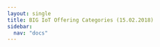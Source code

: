 ```yaml
---
layout: single
title: BIG IoT Offering Categories (15.02.2018)
sidebar: 
  nav: "docs"
--- 
```

<p>
  <ul id="root" style="font-size: 0.7em;">
  </ul>
</p>

<script type="text/javascript">
// TODO fetch from SPARQL endpoint?
// query: https://virtuoso-dev.....org/sparql
  // PREFIX bigiot-core: <http://schema.big-iot.org/core/>
  // PREFIX skos: <http://www.w3.org/2004/02/skos/core#>
  // PREFIX rdfs: <http://www.w3.org/2000/01/rdf-schema#>
  // SELECT ?parent ?child
  // FROM <http://big-iot.eu/ontologies_dev#>
  // WHERE {
  // ?parent a bigiot-core:OfferingCategory;
  //      skos:narrower ?child.
  // FILTER NOT EXISTS{?parent a bigiot-core:ProposedOfferingCategory.}
  // FILTER NOT EXISTS{?child a bigiot-core:ProposedOfferingCategory.}
  // }
// Old Query:  
  // select ?parent ?child where { graph <http://big-iot.eu/ontologies#> { ?parent <http://www.w3.org/2004/02/skos/core#narrower> ?child . } }
  
var sparql = { "head": { "link": [], "vars": ["parent", "child"] },
  "results": { "distinct": false, "ordered": true, "bindings": [
    { "parent": { "type": "uri", "value": "urn:big-iot:AirPollutionIndicatorCategory" }	, "child": { "type": "uri", "value": "urn:big-iot:O3Category" }},
    { "parent": { "type": "uri", "value": "urn:big-iot:AirPollutionIndicatorCategory" }	, "child": { "type": "uri", "value": "urn:big-iot:GHGCategory" }},
    { "parent": { "type": "uri", "value": "urn:big-iot:AirPollutionIndicatorCategory" }	, "child": { "type": "uri", "value": "urn:big-iot:SO2Category" }},
    { "parent": { "type": "uri", "value": "urn:big-iot:AirPollutionIndicatorCategory" }	, "child": { "type": "uri", "value": "urn:big-iot:COCategory" }},
    { "parent": { "type": "uri", "value": "urn:big-iot:AirPollutionIndicatorCategory" }	, "child": { "type": "uri", "value": "urn:big-iot:PMCategory" }},
    { "parent": { "type": "uri", "value": "urn:big-iot:AirPollutionIndicatorCategory" }	, "child": { "type": "uri", "value": "urn:big-iot:NO2Category" }},
    { "parent": { "type": "uri", "value": "urn:big-iot:ChargingCategory" }	, "child": { "type": "uri", "value": "urn:big-iot:ChargingPointCategory" }},
    { "parent": { "type": "uri", "value": "urn:big-iot:ChargingCategory" }	, "child": { "type": "uri", "value": "urn:big-iot:ChargingStationCategory" }},
    { "parent": { "type": "uri", "value": "urn:big-iot:EnvironmentalIndicatorCategory" }	, "child": { "type": "uri", "value": "urn:big-iot:PollutionIndicatorCategory" }},
    { "parent": { "type": "uri", "value": "urn:big-iot:GHGCategory" }	, "child": { "type": "uri", "value": "urn:big-iot:N2OCategory" }},
    { "parent": { "type": "uri", "value": "urn:big-iot:GHGCategory" }	, "child": { "type": "uri", "value": "urn:big-iot:CH4Category" }},
    { "parent": { "type": "uri", "value": "urn:big-iot:GHGCategory" }	, "child": { "type": "uri", "value": "urn:big-iot:CO2Category" }},
    { "parent": { "type": "uri", "value": "urn:big-iot:MobilityFeatureCategory" }	, "child": { "type": "uri", "value": "urn:big-iot:ParkingCategory" }},
    { "parent": { "type": "uri", "value": "urn:big-iot:MobilityFeatureCategory" }	, "child": { "type": "uri", "value": "urn:big-iot:TransportationCategory" }},
    { "parent": { "type": "uri", "value": "urn:big-iot:MobilityFeatureCategory" }	, "child": { "type": "uri", "value": "urn:big-iot:PeopleDensityEstimationCategory" }},
    { "parent": { "type": "uri", "value": "urn:big-iot:MobilityFeatureCategory" }	, "child": { "type": "uri", "value": "urn:big-iot:TrafficCategory" }},
    { "parent": { "type": "uri", "value": "urn:big-iot:MobilityFeatureCategory" }	, "child": { "type": "uri", "value": "urn:big-iot:ChargingCategory" }},
    { "parent": { "type": "uri", "value": "urn:big-iot:MobilityFeatureCategory" }	, "child": { "type": "uri", "value": "urn:big-iot:TravelTimeCategory" }},
    { "parent": { "type": "uri", "value": "urn:big-iot:PMCategory" }	, "child": { "type": "uri", "value": "urn:big-iot:PM25Category" }},
    { "parent": { "type": "uri", "value": "urn:big-iot:PMCategory" }	, "child": { "type": "uri", "value": "urn:big-iot:PM10Category" }},
    { "parent": { "type": "uri", "value": "urn:big-iot:ParkingCategory" }	, "child": { "type": "uri", "value": "urn:big-iot:ParkingSpaceCategory" }},
    { "parent": { "type": "uri", "value": "urn:big-iot:ParkingCategory" }	, "child": { "type": "uri", "value": "urn:big-iot:ParkingSiteCategory" }},
    { "parent": { "type": "uri", "value": "urn:big-iot:PollutionIndicatorCategory" }	, "child": { "type": "uri", "value": "urn:big-iot:AirPollutionIndicatorCategory" }},
    { "parent": { "type": "uri", "value": "urn:big-iot:PollutionIndicatorCategory" }	, "child": { "type": "uri", "value": "urn:big-iot:WaterPollutionIndicatorCategory" }},
    { "parent": { "type": "uri", "value": "urn:big-iot:PollutionIndicatorCategory" }	, "child": { "type": "uri", "value": "urn:big-iot:NoisePollutionIndicatorCategory" }},
    { "parent": { "type": "uri", "value": "urn:big-iot:TrafficCategory" }	, "child": { "type": "uri", "value": "urn:big-iot:TrafficObstacleCategory" }},
    { "parent": { "type": "uri", "value": "urn:big-iot:TrafficCategory" }	, "child": { "type": "uri", "value": "urn:big-iot:TrafficDataCategory" }},
    { "parent": { "type": "uri", "value": "urn:big-iot:TrafficCategory" }	, "child": { "type": "uri", "value": "urn:big-iot:AccidentCategory" }},
    { "parent": { "type": "uri", "value": "urn:big-iot:TransportationCategory" }	, "child": { "type": "uri", "value": "urn:big-iot:BikeSharingStationCategory" }},
    { "parent": { "type": "uri", "value": "urn:big-iot:TransportationCategory" }	, "child": { "type": "uri", "value": "urn:big-iot:CarDiagnosticsCategory" }},
    { "parent": { "type": "uri", "value": "urn:big-iot:TransportationCategory" }	, "child": { "type": "uri", "value": "urn:big-iot:LocationTrackingCategory" }},
    { "parent": { "type": "uri", "value": "urn:big-iot:TransportationCategory" }	, "child": { "type": "uri", "value": "urn:big-iot:BusCategory" }},
    { "parent": { "type": "uri", "value": "urn:big-iot:allOfferingsCategory" }	, "child": { "type": "uri", "value": "urn:big-iot:WeatherIndicatorCategory" }},
    { "parent": { "type": "uri", "value": "urn:big-iot:allOfferingsCategory" }	, "child": { "type": "uri", "value": "urn:big-iot:EnvironmentalIndicatorCategory" }},
    { "parent": { "type": "uri", "value": "urn:big-iot:allOfferingsCategory" }	, "child": { "type": "uri", "value": "urn:big-iot:MobilityFeatureCategory" }},
    { "parent": { "type": "uri", "value": "urn:big-iot:PeopleDensityEstimationCategory" }	, "child": { "type": "uri", "value": "urn:big-iot:PeopleDensityOnBusCategory" }},
    { "parent": { "type": "uri", "value": "urn:big-iot:PeopleDensityEstimationCategory" }	, "child": { "type": "uri", "value": "urn:big-iot:PeopleMobilityWithinAreaCategory" }},
    { "parent": { "type": "uri", "value": "urn:big-iot:PeopleDensityEstimationCategory" }	, "child": { "type": "uri", "value": "urn:big-iot:PeopleDensityInAreaCategory" }} ] } };
</script>

<script type="text/javascript">
  function element(category) {
    var label = category.replace('urn:big-iot:', '')
                        .replace('Category', '')
                        .replace(/([A-Z])([a-z]+)/g, " $1$2");

    var e = document.createElement("li");
    e.innerHTML = label + ': <code>' + category + "</code><ul></ul>";
    return e;
  }

  var elements = {};

  sparql.results.bindings.forEach(b => {
    var parent = b.parent.value;
    var child = b.child.value;

    if (!elements[parent]) {
      elements[parent] = element(parent);
    }

    if (!elements[child]) {
      elements[child] = element(child);
    }

    elements[parent].querySelector("ul").appendChild(elements[child]);
  });

  var root = document.getElementById("root");
  root.appendChild(elements["urn:big-iot:allOfferingsCategory"]);
</script>
